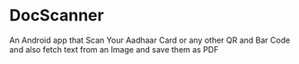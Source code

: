 # DocScanner
An Android app that Scan Your Aadhaar Card or any other QR and Bar Code and also fetch text from an Image and save them as PDF
